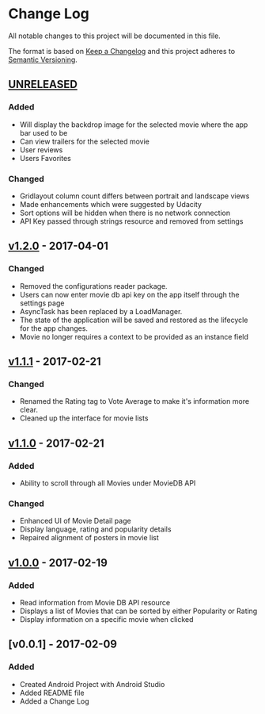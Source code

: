 # Change Log
All notable changes to this project will be documented in this file.

The format is based on [Keep a Changelog](http://keepachangelog.com/) 
and this project adheres to [Semantic Versioning](http://semver.org/).

## [UNRELEASED]

###  Added

-  Will display the backdrop image for the selected movie where the app bar used to be
-  Can view trailers for the selected movie
-  User reviews
-  Users Favorites

###  Changed

-  Gridlayout column count differs between portrait and landscape views
-  Made enhancements which were suggested by Udacity
-  Sort options will be hidden when there is no network connection
-  API Key passed through strings resource and removed from settings

## [v1.2.0] - 2017-04-01

###  Changed

-  Removed the configurations reader package.
-  Users can now enter movie db api key on the app itself through the
settings page
-  AsyncTask has been replaced by a LoadManager.
-  The state of the application will be saved and restored as the lifecycle for the app changes.
-  Movie no longer requires a context to be provided as an instance field

## [v1.1.1] - 2017-02-21

###  Changed

-  Renamed the Rating tag to Vote Average to make it's information more clear.
-  Cleaned up the interface for movie lists

## [v1.1.0] - 2017-02-21

### Added

-  Ability to scroll through all Movies under MovieDB API

### Changed

-  Enhanced UI of Movie Detail page
-  Display language, rating and popularity details
-  Repaired alignment of posters in movie list

## [v1.0.0] - 2017-02-19

###  Added

-  Read information from Movie DB API resource
-  Displays a list of Movies that can be sorted by either Popularity or Rating
-  Display information on a specific movie when clicked

## [v0.0.1] - 2017-02-09

### Added

-  Created Android Project with Android Studio
-  Added README file
-  Added a Change Log

[v1.0.0]: https://github.com/travy/movie-scout/compare/v0.0.1...v1.0.0
[v1.1.0]: https://github.com/travy/movie-scout/compare/v1.0.0...v1.1.0
[v1.1.1]: https://github.com/travy/movie-scout/compare/v1.1.0...v1.1.1
[v1.2.0]: https://github.com/travy/movie-scout/compare/v1.1.1...v1.2.0
[UNRELEASED]: https://github.com/travy/movie-scout/compare/v1.2.0...develop
